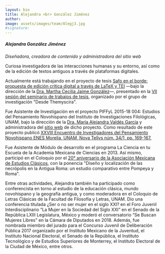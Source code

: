 ```yaml
---
layout: bio
title: Alejandra <br> González Jiménez
author:
image: assets/images/team/Alegj3.jpg
#signature:
---
```


##### **Alejandra González Jiménez** 
*Diseñadora, creadora de contenido y administradora del sitio web*

Curiosa investigadora de las interacciones humanas y su entorno, así como de la edición de textos antiguos a través de plataformas digitales.

Actualmente está trabajando en el proyecto de tesis [Safo en el borde: propuesta de edición crítica digital a través de LaTeX y TEI](https://www.youtube.com/watch?v=lCR7VZ4bPRI&t=1485s) —bajo la dirección de la [Dra. Martha Cecilia Jaime González](https://desdethemysciraffyl.mx/bio_cecilia)—, presentado en la [VII sesión del seminario de trabajos de tesis](https://www.facebook.com/watch/live/?ref=watch_permalink&v=2006099333072135), organizado por el grupo de investigación "Desde Themyscira". 

Fue Asistente de Investigación en el proyecto PIFFyL 2015-18 004: Estudios del Pensamiento Novohispano del Instituto de Investigaciones Filológicas, UNAM, bajo la dirección de la [Dra. María Alejandra Valdés García](http://www.paginaspersonales.unam.mx/app/webroot/index.php/academicos/datosContacto/alias:mariaalejandravaldes) y administradora del [sitio web](https://www.iifilologicas.unam.mx/pnovohispano/) de dicho proyecto. Como resultado de este proyecto publicó [XXVIII Encuentro de Investigadores del Pensamiento Novohispano ENES Morelia, UNAM, Nova Tellvs núm. 34/1, pp. 169-167.](https://revistas-filologicas.unam.mx/nouatellus/index.php/nt/article/view/715) 

Fue Asistente de Módulo de desarrollo en el programa La Ciencia en tu Escuela de la Academia Mexicana de Ciencias en 2013. Así mismo, participó en el Coloquio por el [20° aniversario de la Asociación Mexicana de Estudios Clásicos](https://asociamec.mx/), con la ponencia "Diseño y localización de las necrópolis en la Antigua Roma: un estudio comparativo entre Pompeya y Roma". 

Entre otras actividades, Alejandra también ha participado como conferencista en torno al estudio de la educación clásica, mundo novohispano y la geografía antigua,  y como moderadora en el Coloquio de Letras Clásicas de la Facultad de Filosofía y Letras, UNAM. Dio una conferencia titulada ¿Ser o no ser mujer en el siglo XXI? en el Foro Juvenil Interdisciplinario “La Mujer en la Sociedad del Siglo XXI” en el Senado de la República LXIII Legislatura, México y moderó el conversatorio “Se Buscan Mujeres Libres” en la Cámara de Diputados en 2018. Además, fue nombrada miembro del jurado para el Concurso Juvenil de Deliberación Pública 2017 organizado por el Instituto Mexicano de la Juventud, el Instituto Nacional Electoral, el Senado de la República, el Instituto Tecnológico y de Estudios Superiores de Monterrey, el Instituto Electoral de la Ciudad de México, entre otros.  

